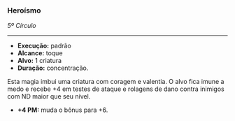 ### Heroísmo
*5º Círculo*
___
- **Execução:** padrão
- **Alcance:** toque
- **Alvo:** 1 criatura
- **Duração:** concentração.

Esta magia imbui uma criatura com coragem e valentia. O alvo fica imune a medo e recebe +4 em testes de ataque e rolagens de dano contra inimigos com ND maior que seu nível.

- **+4 PM:** muda o bônus para +6.